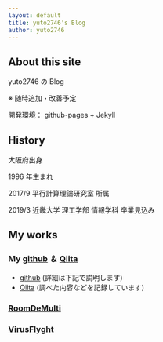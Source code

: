 ```yaml
---
layout: default
title: yuto2746's Blog
author: yuto2746
---
```


## About this site
yuto2746 の Blog

※ 随時追加・改善予定

開発環境： github-pages + Jekyll 

## History
大阪府出身

1996 年生まれ

2017/9 平行計算理論研究室 所属

2019/3 近畿大学 理工学部 情報学科 卒業見込み

## My works

### My [github](https://github.com/yuto2746) ＆ [Qiita](https://qiita.com/sunameri)
* [github](https://github.com/yuto2746) (詳細は下記で説明します)
* [Qiita](https://qiita.com/sunameri) (調べた内容などを記録しています)

### [RoomDeMulti](https://github.com/ichizero/RoomDeMulti)

### [VirusFlyght](https://github.com/yuto2746/VirusFlyght)
